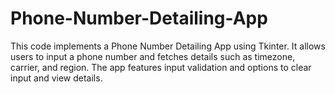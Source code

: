 # Phone-Number-Detailing-App
This code implements a Phone Number Detailing App using Tkinter. It allows users to input a phone number and fetches details such as timezone, carrier, and region. The app features input validation and options to clear input and view details.
